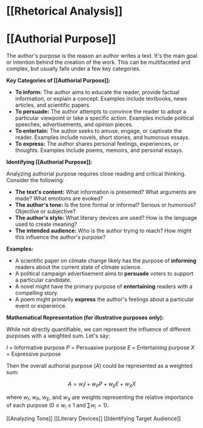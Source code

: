 # [[Rhetorical Analysis]]
# [[Authorial Purpose]]

The author's purpose is the reason an author writes a text.  It's the main goal or intention behind the creation of the work. This can be multifaceted and complex, but usually falls under a few key categories.

**Key Categories of [[Authorial Purpose]]:**

* **To inform:**  The author aims to educate the reader, provide factual information, or explain a concept.  Examples include textbooks, news articles, and scientific papers.
* **To persuade:** The author attempts to convince the reader to adopt a particular viewpoint or take a specific action.  Examples include political speeches, advertisements, and opinion pieces.
* **To entertain:** The author seeks to amuse, engage, or captivate the reader. Examples include novels, short stories, and humorous essays.
* **To express:** The author shares personal feelings, experiences, or thoughts. Examples include poems, memoirs, and personal essays.


**Identifying [[Authorial Purpose]]:**

Analyzing authorial purpose requires close reading and critical thinking.  Consider the following:

* **The text's content:** What information is presented? What arguments are made? What emotions are evoked?
* **The author's tone:** Is the tone formal or informal?  Serious or humorous?  Objective or subjective?
* **The author's style:**  What literary devices are used? How is the language used to create meaning?
* **The intended audience:** Who is the author trying to reach? How might this influence the author's purpose?


**Examples:**

* A scientific paper on climate change likely has the purpose of **informing** readers about the current state of climate science.
* A political campaign advertisement aims to **persuade** voters to support a particular candidate.
* A novel might have the primary purpose of **entertaining** readers with a compelling story.
* A poem might primarily **express** the author's feelings about a particular event or experience.


**Mathematical Representation (for illustrative purposes only):**

While not directly quantifiable, we can represent the influence of different purposes with a weighted sum.  Let's say:

$I$ = Informative purpose
$P$ = Persuasive purpose
$E$ = Entertaining purpose
$X$ = Expressive purpose

Then the overall authorial purpose ($A$) could be represented as a weighted sum:

$$A = w_I I + w_P P + w_E E + w_X X$$

where $w_I$, $w_P$, $w_E$, and $w_X$ are weights representing the relative importance of each purpose (0 ≤ $w_i$ ≤ 1 and $\sum w_i = 1$).

[[Analyzing Tone]]  [[Literary Devices]] [[Identifying Target Audience]]
